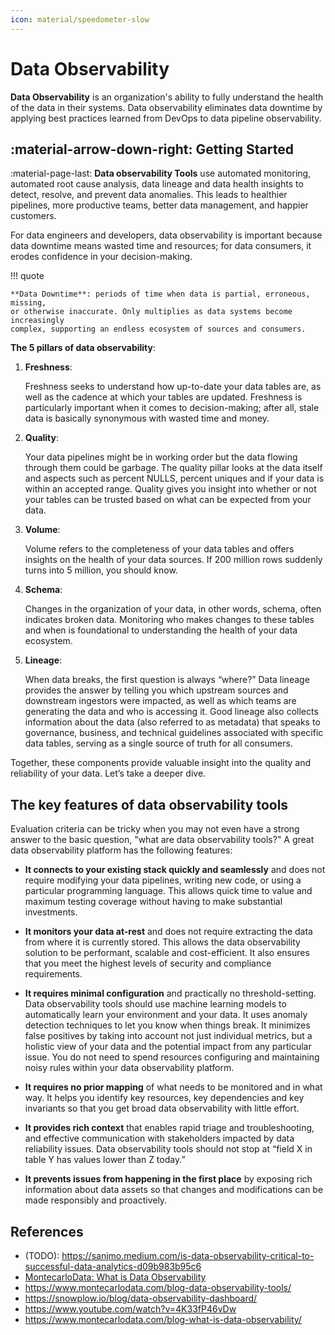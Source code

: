 ```yaml
---
icon: material/speedometer-slow
---
```


# Data Observability

**Data Observability** is an organization's ability to fully understand the health
of the data in their systems. Data observability eliminates data downtime by applying
best practices learned from DevOps to data pipeline observability.

## :material-arrow-down-right: Getting Started

:material-page-last: **Data observability Tools** use automated monitoring, automated
root cause analysis,
data lineage and data health insights to detect, resolve, and prevent data anomalies.
This leads to healthier pipelines, more productive teams, better data management,
and happier customers.

For data engineers and developers, data observability is important because data
downtime means wasted time and resources; for data consumers, it erodes confidence
in your decision-making.

!!! quote

    **Data Downtime**: periods of time when data is partial, erroneous, missing,
    or otherwise inaccurate. Only multiplies as data systems become increasingly
    complex, supporting an endless ecosystem of sources and consumers.

**The 5 pillars of data observability**:

1.  **Freshness**:

    Freshness seeks to understand how up-to-date your data tables are, as well as
    the cadence at which your tables are updated. Freshness is particularly important
    when it comes to decision-making; after all, stale data is basically synonymous
    with wasted time and money.

2.  **Quality**:

    Your data pipelines might be in working order but the data flowing through them
    could be garbage. The quality pillar looks at the data itself and aspects such
    as percent NULLS, percent uniques and if your data is within an accepted range.
    Quality gives you insight into whether or not your tables can be trusted based
    on what can be expected from your data.

3.  **Volume**:

    Volume refers to the completeness of your data tables and offers insights on the
    health of your data sources. If 200 million rows suddenly turns into 5 million,
    you should know.

4.  **Schema**:

    Changes in the organization of your data, in other words, schema, often indicates
    broken data. Monitoring who makes changes to these tables and when is foundational
    to understanding the health of your data ecosystem.

5.  **Lineage**:

    When data breaks, the first question is always “where?” Data lineage provides
    the answer by telling you which upstream sources and downstream ingestors were
    impacted, as well as which teams are generating the data and who is accessing it.
    Good lineage also collects information about the data (also referred to as metadata)
    that speaks to governance, business, and technical guidelines associated with
    specific data tables, serving as a single source of truth for all consumers.

Together, these components provide valuable insight into the quality and reliability
of your data. Let’s take a deeper dive.

## The key features of data observability tools

Evaluation criteria can be tricky when you may not even have a strong answer to
the basic question, "what are data observability tools?" A great data observability
platform has the following features:

- **It connects to your existing stack quickly and seamlessly** and does not require
  modifying your data pipelines, writing new code, or using a particular programming
  language. This allows quick time to value and maximum testing coverage without
  having to make substantial investments.

- **It monitors your data at-rest** and does not require extracting the data from where
  it is currently stored. This allows the data observability solution to be performant,
  scalable and cost-efficient. It also ensures that you meet the highest levels
  of security and compliance requirements.

- **It requires minimal configuration** and practically no threshold-setting. Data
  observability tools should use machine learning models to automatically learn
  your environment and your data. It uses anomaly detection techniques to let you
  know when things break. It minimizes false positives by taking into account not
  just individual metrics, but a holistic view of your data and the potential impact
  from any particular issue. You do not need to spend resources configuring and
  maintaining noisy rules within your data observability platform.

- **It requires no prior mapping** of what needs to be monitored and in what way.
  It helps you identify key resources, key dependencies and key invariants so that
  you get broad data observability with little effort.

- **It provides rich context** that enables rapid triage and troubleshooting, and
  effective communication with stakeholders impacted by data reliability issues.
  Data observability tools should not stop at “field X in table Y has values lower
  than Z today.”

- **It prevents issues from happening in the first place** by exposing rich information
  about data assets so that changes and modifications can be made responsibly and
  proactively.

## References

- (TODO): https://sanjmo.medium.com/is-data-observability-critical-to-successful-data-analytics-d09b983b95c6
- [MontecarloData: What is Data Observability](https://www.montecarlodata.com/blog-what-is-data-observability/)
- https://www.montecarlodata.com/blog-data-observability-tools/
- https://snowplow.io/blog/data-observability-dashboard/
- https://www.youtube.com/watch?v=4K33fP46vDw
- https://www.montecarlodata.com/blog-what-is-data-observability/
